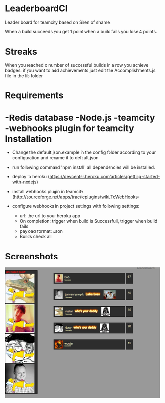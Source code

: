 LeaderboardCI
=============

Leader board for teamcity based on Siren of shame.

When a build succeeds you get 1 point when a build fails you lose 4 points.

Streaks
=======

When you reached x number of successful builds in a row you achieve badges:
if you want to add achievements just edit the Accomplishments.js file in the lib folder

Requirements
============
-Redis database
-Node.js
-teamcity
-webhooks plugin for teamcity
Installation
============
- Change the default.json.example in the config folder according to your configuration and rename it to default.json

- run following command 'npm install' all dependencies will be installed.

- deploy to heroku (https://devcenter.heroku.com/articles/getting-started-with-nodejs)

- install webhooks plugin in teamcity (http://sourceforge.net/apps/trac/tcplugins/wiki/TcWebHooks)

- configure webhooks in project settings with following settings:
	- url: the url to your heroku app
	- On completion: trigger when build is Successfull, trigger when build fails
	- payload format: Json
	- Builds check all

Screenshots
===========
![Alt text](/screenshots/screen.png?raw=true)



